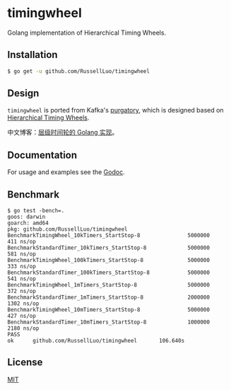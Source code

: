 # timingwheel

Golang implementation of Hierarchical Timing Wheels.


## Installation

```bash
$ go get -u github.com/RussellLuo/timingwheel
```


## Design

`timingwheel` is ported from Kafka's [purgatory][1], which is designed based on [Hierarchical Timing Wheels][2].

中文博客：[层级时间轮的 Golang 实现][3]。


## Documentation

For usage and examples see the [Godoc][4].


## Benchmark

```
$ go test -bench=.
goos: darwin
goarch: amd64
pkg: github.com/RussellLuo/timingwheel
BenchmarkTimingWheel_10kTimers_StartStop-8               5000000               411 ns/op
BenchmarkStandardTimer_10kTimers_StartStop-8             5000000               581 ns/op
BenchmarkTimingWheel_100kTimers_StartStop-8              5000000               333 ns/op
BenchmarkStandardTimer_100kTimers_StartStop-8            5000000               541 ns/op
BenchmarkTimingWheel_1mTimers_StartStop-8                5000000               372 ns/op
BenchmarkStandardTimer_1mTimers_StartStop-8              2000000              1302 ns/op
BenchmarkTimingWheel_10mTimers_StartStop-8               5000000               427 ns/op
BenchmarkStandardTimer_10mTimers_StartStop-8             1000000              2180 ns/op
PASS
ok      github.com/RussellLuo/timingwheel       106.640s
```


## License

[MIT][5]


[1]: https://www.confluent.io/blog/apache-kafka-purgatory-hierarchical-timing-wheels/
[2]: http://www.cs.columbia.edu/~nahum/w6998/papers/ton97-timing-wheels.pdf
[3]: http://russellluo.com/2018/10/golang-implementation-of-hierarchical-timing-wheels.html
[4]: https://godoc.org/github.com/RussellLuo/timingwheel
[5]: http://opensource.org/licenses/MIT
